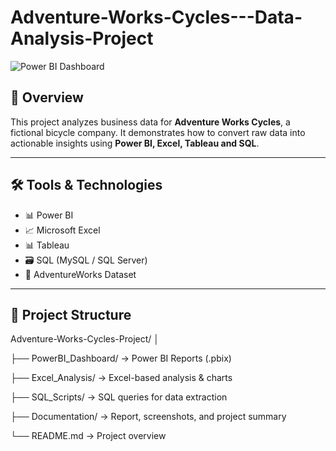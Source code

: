 # Adventure-Works-Cycles---Data-Analysis-Project

![Power BI Dashboard](Documentation/dashboard_preview.png)

## 📌 Overview
This project analyzes business data for **Adventure Works Cycles**, a fictional bicycle company. It demonstrates how to convert raw data into actionable insights using **Power BI, Excel, Tableau and SQL**.

---

## 🛠️ Tools & Technologies
- 📊 Power BI
- 📈 Microsoft Excel
- 📊 Tableau
- 🗃️ SQL (MySQL / SQL Server)
- 📁 AdventureWorks Dataset

---

## 📂 Project Structure
Adventure-Works-Cycles-Project/
│

├── PowerBI_Dashboard/ → Power BI Reports (.pbix)

├── Excel_Analysis/ → Excel-based analysis & charts

├── SQL_Scripts/ → SQL queries for data extraction

├── Documentation/ → Report, screenshots, and project summary

└── README.md → Project overview
